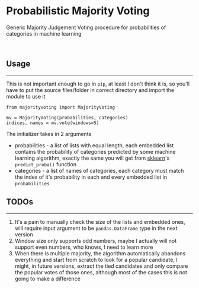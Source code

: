 # Probabilistic Majority Voting
Generic Majority Judgement Voting procedure for probabilities of categories in machine learning

<br>

## Usage
----
This is not important enough to go in `pip`, at least I don't think it is, so you'll have to put the source files/folder in correct directory and import the module to use it

    from majorityvoting import MajorityVoting

    mv = MajorityVoting(probabilities, categories)
    indices, names = mv.vote(windows=5)

The initializer takes in 2 arguments
* probabilities - a list of lists with equal length, each embedded list contains the probability of categories predicted by some machine learning algorithm, exactly the same you will get from [sklearn](http://scikit-learn.org/stable/)'s `predict_proba()` function
* categories - a list of names of categories, each category must match the index of it's probability in each and every embedded list in `probabilities`

## TODOs
----
1. It's a pain to manually check the size of the lists and embedded ones, will require input argument to be `pandas.DataFrame` type in the next version 
2. Window size only supports odd numbers, maybe I actually will not support even numbers, who knows, I need to learn more
3. When there is multiple majority, the algorithm automatically abandons everything and start from scratch to look for a popular candidate, I might, in future versions, extract the tied candidates and only compare the popular votes of those ones, although most of the cases this is not going to make a difference